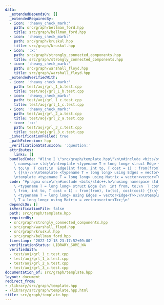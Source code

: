 ```yaml
---
data:
  _extendedDependsOn: []
  _extendedRequiredBy:
  - icon: ':heavy_check_mark:'
    path: src/graph/bellman_ford.hpp
    title: src/graph/bellman_ford.hpp
  - icon: ':heavy_check_mark:'
    path: src/graph/kruskul.hpp
    title: src/graph/kruskul.hpp
  - icon: ':x:'
    path: src/graph/strongly_connected_components.hpp
    title: src/graph/strongly_connected_components.hpp
  - icon: ':heavy_check_mark:'
    path: src/graph/warshall_floyd.hpp
    title: src/graph/warshall_floyd.hpp
  _extendedVerifiedWith:
  - icon: ':heavy_check_mark:'
    path: test/aoj/grl_1_b.test.cpp
    title: test/aoj/grl_1_b.test.cpp
  - icon: ':heavy_check_mark:'
    path: test/aoj/grl_1_c.test.cpp
    title: test/aoj/grl_1_c.test.cpp
  - icon: ':heavy_check_mark:'
    path: test/aoj/grl_2_a.test.cpp
    title: test/aoj/grl_2_a.test.cpp
  - icon: ':x:'
    path: test/aoj/grl_3_c.test.cpp
    title: test/aoj/grl_3_c.test.cpp
  _isVerificationFailed: true
  _pathExtension: hpp
  _verificationStatusIcon: ':question:'
  attributes:
    links: []
  bundledCode: "#line 2 \"src/graph/template.hpp\"\n\n#include <bits/stdc++.h>\nusing\
    \ namespace std;\n\ntemplate <typename T = long long> struct Edge {\n  int from,\
    \ to;\n  T cost;\n  Edge(int from, int to, T cost = 1) : from(from), to(to), cost(cost)\
    \ {}\n};\n\ntemplate <typename T = long long> using Edges = vector<Edge<T>>;\n\
    \ntemplate <typename T = long long> using Matrix = vector<vector<T>>;\n"
  code: "#pragma once\n\n#include <bits/stdc++.h>\nusing namespace std;\n\ntemplate\
    \ <typename T = long long> struct Edge {\n  int from, to;\n  T cost;\n  Edge(int\
    \ from, int to, T cost = 1) : from(from), to(to), cost(cost) {}\n};\n\ntemplate\
    \ <typename T = long long> using Edges = vector<Edge<T>>;\n\ntemplate <typename\
    \ T = long long> using Matrix = vector<vector<T>>;\n"
  dependsOn: []
  isVerificationFile: false
  path: src/graph/template.hpp
  requiredBy:
  - src/graph/strongly_connected_components.hpp
  - src/graph/warshall_floyd.hpp
  - src/graph/kruskul.hpp
  - src/graph/bellman_ford.hpp
  timestamp: '2022-12-18 23:17:52+09:00'
  verificationStatus: LIBRARY_SOME_WA
  verifiedWith:
  - test/aoj/grl_1_c.test.cpp
  - test/aoj/grl_1_b.test.cpp
  - test/aoj/grl_2_a.test.cpp
  - test/aoj/grl_3_c.test.cpp
documentation_of: src/graph/template.hpp
layout: document
redirect_from:
- /library/src/graph/template.hpp
- /library/src/graph/template.hpp.html
title: src/graph/template.hpp
---
```

